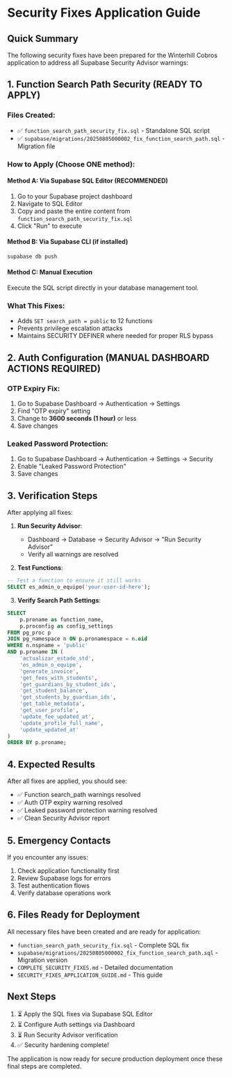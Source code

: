 # Security Fixes Application Guide

## Quick Summary
The following security fixes have been prepared for the Winterhill Cobros application to address all Supabase Security Advisor warnings:

## 1. Function Search Path Security (READY TO APPLY)

### Files Created:
- ✅ `function_search_path_security_fix.sql` - Standalone SQL script
- ✅ `supabase/migrations/20250805000002_fix_function_search_path.sql` - Migration file

### How to Apply (Choose ONE method):

#### Method A: Via Supabase SQL Editor (RECOMMENDED)
1. Go to your Supabase project dashboard
2. Navigate to SQL Editor
3. Copy and paste the entire content from `function_search_path_security_fix.sql`
4. Click "Run" to execute

#### Method B: Via Supabase CLI (if installed)
```bash
supabase db push
```

#### Method C: Manual Execution
Execute the SQL script directly in your database management tool.

### What This Fixes:
- Adds `SET search_path = public` to 12 functions
- Prevents privilege escalation attacks
- Maintains SECURITY DEFINER where needed for proper RLS bypass

## 2. Auth Configuration (MANUAL DASHBOARD ACTIONS REQUIRED)

### OTP Expiry Fix:
1. Go to Supabase Dashboard → Authentication → Settings
2. Find "OTP expiry" setting
3. Change to **3600 seconds (1 hour)** or less
4. Save changes

### Leaked Password Protection:
1. Go to Supabase Dashboard → Authentication → Settings → Security
2. Enable "Leaked Password Protection"
3. Save changes

## 3. Verification Steps

After applying all fixes:

1. **Run Security Advisor**:
   - Dashboard → Database → Security Advisor → "Run Security Advisor"
   - Verify all warnings are resolved

2. **Test Functions**:
```sql
-- Test a function to ensure it still works
SELECT es_admin_o_equipo('your-user-id-here');
```

3. **Verify Search Path Settings**:
```sql
SELECT 
    p.proname as function_name,
    p.proconfig as config_settings
FROM pg_proc p
JOIN pg_namespace n ON p.pronamespace = n.oid
WHERE n.nspname = 'public'
AND p.proname IN (
    'actualizar_estado_std',
    'es_admin_o_equipo', 
    'generate_invoice',
    'get_fees_with_students',
    'get_guardians_by_student_ids',
    'get_student_balance',
    'get_students_by_guardian_ids',
    'get_table_metadata',
    'get_user_profile',
    'update_fee_updated_at',
    'update_profile_full_name',
    'update_updated_at'
)
ORDER BY p.proname;
```

## 4. Expected Results

After all fixes are applied, you should see:
- ✅ Function search_path warnings resolved
- ✅ Auth OTP expiry warning resolved  
- ✅ Leaked password protection warning resolved
- ✅ Clean Security Advisor report

## 5. Emergency Contacts

If you encounter any issues:
1. Check application functionality first
2. Review Supabase logs for errors
3. Test authentication flows
4. Verify database operations work

## 6. Files Ready for Deployment

All necessary files have been created and are ready for application:

- `function_search_path_security_fix.sql` - Complete SQL fix
- `supabase/migrations/20250805000002_fix_function_search_path.sql` - Migration version
- `COMPLETE_SECURITY_FIXES.md` - Detailed documentation
- `SECURITY_FIXES_APPLICATION_GUIDE.md` - This guide

## Next Steps

1. ⏳ Apply the SQL fixes via Supabase SQL Editor
2. ⏳ Configure Auth settings via Dashboard
3. ⏳ Run Security Advisor verification
4. ✅ Security hardening complete!

The application is now ready for secure production deployment once these final steps are completed.
